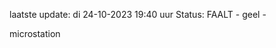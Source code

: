 laatste update: 
di 24-10-2023 19:40   uur 
Status: FAALT - geel - 
<div class="service Y">microstation</div>
